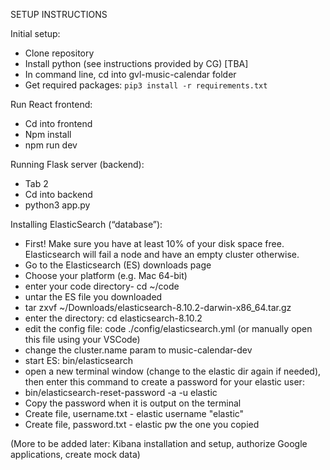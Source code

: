 SETUP INSTRUCTIONS

Initial setup:
- Clone repository
- Install python (see instructions provided by CG) [TBA]
- In command line, cd into gvl-music-calendar folder
- Get required packages: ```pip3 install -r requirements.txt```

Run React frontend:
- Cd into frontend
- Npm install
- npm run dev

Running Flask server (backend):
- Tab 2
- Cd into backend
- python3 app.py

Installing ElasticSearch (“database”):
- First! Make sure you have at least 10% of your disk space free. Elasticsearch will fail a node and have an empty cluster otherwise.
- Go to the Elasticsearch (ES) downloads page
- Choose your platform (e.g. Mac 64-bit)
- enter your code directory- cd ~/code 
- untar the ES file you downloaded
- tar zxvf ~/Downloads/elasticsearch-8.10.2-darwin-x86_64.tar.gz
- enter the directory: cd elasticsearch-8.10.2
- edit the config file: code ./config/elasticsearch.yml (or manually open this file using your VSCode)
- change the cluster.name param to music-calendar-dev
- start ES: bin/elasticsearch
- open a new terminal window (change to the elastic dir again if needed), then enter this command to create a password for your elastic user:
- bin/elasticsearch-reset-password -a -u elastic
- Copy the password when it is output on the terminal
- Create file, username.txt - elastic username "elastic"
- Create file, password.txt - elastic pw the one you copied

(More to be added later: Kibana installation and setup, authorize Google applications, create mock data)